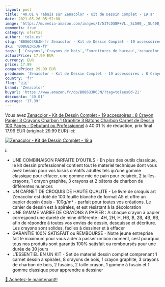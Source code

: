```yaml
---
layout: post
title: '40.01 % rabais sur Zenacolor - Kit de Dessin Complet - 19 a'
date: 2021-05-26 05:52:08
image: 'https://m.media-amazon.com/images/I/51TcDG8P+VL._SL500_._SL400_.jpg'
comments: true
category: ofertas
author: 'tole.es'
slug: 'B086Q3R6JN-fr Zenacolor - Kit de Dessin Complet - 19 accessoires : 8...'
sku: 'B086Q3R6JN-fr'
tags: [ 'Crayons','Crayons de bois','Fournitures de bureau','zenacolor','Écriture', ]
actualPrice: 17.99 EUR
currency: EUR
price: 17.99
comparePrice: 29.99 EUR
prodname: 'Zenacolor - Kit de Dessin Complet - 19 accessoires : 8 Crayon Papier  3 Crayons Charbon  1 Graphite  3 Bâtons Charbon  Carnet de Dessin 100 Pages - Debutant ou Professionnel'
country: 'fr'
flag: '🇫🇷'
brand: 'Zenacolor'
buyurl: 'https://www.amazon.fr/dp/B086Q3R6JN/?tag=tolees0d-21'
descuento: '40.01'
average: '17.99'
---
```


Vous avez [Zenacolor - Kit de Dessin Complet - 19 accessoires : 8 Crayon Papier  3 Crayons Charbon  1 Graphite  3 Bâtons Charbon  Carnet de Dessin 100 Pages - Debutant ou Professionnel](https://www.amazon.fr/dp/B086Q3R6JN/?tag=tolees0d-21)  à  40.01 % de réduction, prix final  17.99 EUR (original: 29.99 EUR) ici:

[![Zenacolor - Kit de Dessin Complet - 19 a](https://m.media-amazon.com/images/I/51TcDG8P+VL._SL500_._SL400_.jpg)](https://www.amazon.fr/dp/B086Q3R6JN/?tag=tolees0d-21)

ℹ️:

- UNE COMBINAISON PARFAITE D’OUTILS - En plus des outils classique, le kit dessin professionnel contient tout le materiel technique dont vous avez besoin pour vos loisirs créatifs adultes tels qu’une gomme classique pour effacer, une gomme mie de pain pour éclaircir, 2 tailles-crayons, 1 crayon graphite, 3 crayons et 2 bâtons de charbon de différentes nuances
- UN CARNET DE CROQUIS DE HAUTE QUALITE - Le livre de croquis art Zenacolor est doté de 100 feuille blanche de format A5 et offre un papier dessin épais - 100g/m² - parfait pour toutes vos créations. Le cahier de dessin est à spirales, et est résistant à la décoloration
- UNE GAMME VARIEE DE CRAYONS A PAPIER : A chaque crayon à papier correspond une dureté de mine différente : 4H, 2H, H, HB, B, 2B, 4B, 6B, afin de répondre à toutes vos envies de dessin, desquisse et décriture. Les crayons sont solides, faciles à dessiner et à effacer
- GARANTIE 100% SATISFAIT ou REMBOURSE - Notre jeune entreprise fait le maximum pour vous aider à passer un bon moment, cest pourquoi tous nos produits sont garantis 100% satisfait ou remboursés pour une durée de 30 jours
- L’ESSENTIEL EN UN KIT - Set de materiel dessin complet comprenant 1 carnet dessin à spirales, 8 crayons de bois, 1 crayon graphite, 3 crayons de charbon de bois, 2 fusains, 2 taille crayon, 1 gomme à fusain et 1 gomme classique pour apprendre a dessiner

[🛒 Achetez-le maintenant!!](https://www.amazon.fr/dp/B086Q3R6JN/?tag=tolees0d-21)
